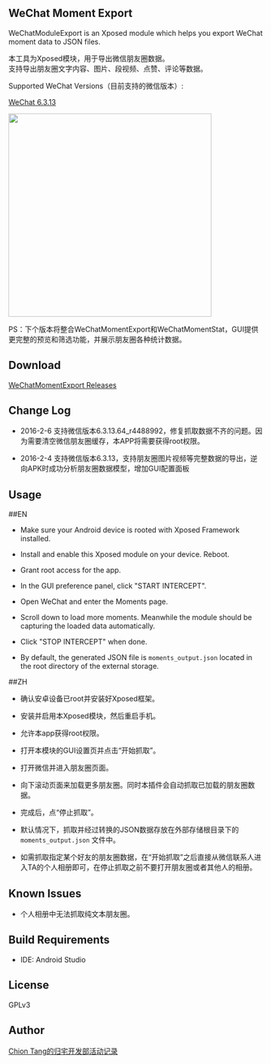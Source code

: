 WeChat Moment Export
--------------------

WeChatModuleExport is an Xposed module which helps you export WeChat moment data to JSON files.

本工具为Xposed模块，用于导出微信朋友圈数据。  
支持导出朋友圈文字内容、图片、段视频、点赞、评论等数据。

Supported WeChat Versions（目前支持的微信版本）:

[WeChat 6.3.13](https://github.com/Chion82/WeChatMomentExport/raw/master/weixin6313android740.apk)

<img src="https://raw.githubusercontent.com/Chion82/WeChatMomentExport/master/demo_1.jpg"  width="400px" >

PS：下个版本将整合WeChatMomentExport和WeChatMomentStat，GUI提供更完整的预览和筛选功能，并展示朋友圈各种统计数据。

Download
--------

[WeChatMomentExport Releases](https://github.com/Chion82/WeChatMomentExport/releases)  

Change Log
----------

* 2016-2-6 支持微信版本6.3.13.64_r4488992，修复抓取数据不齐的问题。因为需要清空微信朋友圈缓存，本APP将需要获得root权限。

* 2016-2-4 支持微信版本6.3.13，支持朋友圈图片视频等完整数据的导出，逆向APK时成功分析朋友圈数据模型，增加GUI配置面板

Usage
-----

##EN

* Make sure your Android device is rooted with Xposed Framework installed.

* Install and enable this Xposed module on your device. Reboot.

* Grant root access for the app.

* In the GUI preference panel, click "START INTERCEPT".

* Open WeChat and enter the Moments page.

* Scroll down to load more moments. Meanwhile the module should be capturing the loaded data automatically.

* Click "STOP INTERCEPT" when done.

* By default, the generated JSON file is ```moments_output.json``` located in the root directory of the external storage.

##ZH

* 确认安卓设备已root并安装好Xposed框架。

* 安装并启用本Xposed模块，然后重启手机。

* 允许本app获得root权限。

* 打开本模块的GUI设置页并点击“开始抓取”。

* 打开微信并进入朋友圈页面。

* 向下滚动页面来加载更多朋友圈。同时本插件会自动抓取已加载的朋友圈数据。

* 完成后，点“停止抓取”。

* 默认情况下，抓取并经过转换的JSON数据存放在外部存储根目录下的 ```moments_output.json``` 文件中。

* 如需抓取指定某个好友的朋友圈数据，在“开始抓取”之后直接从微信联系人进入TA的个人相册即可，在停止抓取之前不要打开朋友圈或者其他人的相册。

Known Issues
------------

* 个人相册中无法抓取纯文本朋友圈。

Build Requirements
------------------

* IDE: Android Studio

License
-------

GPLv3

Author
------

[Chion Tang的归宅开发部活动记录](https://blog.chionlab.moe)
